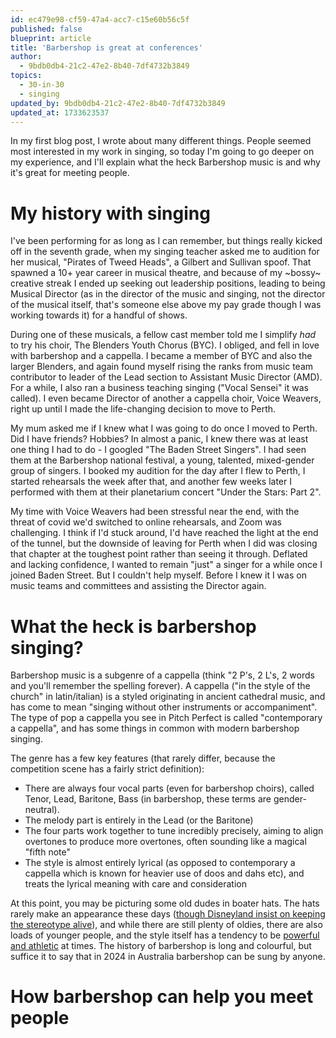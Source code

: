 ```yaml
---
id: ec479e98-cf59-47a4-acc7-c15e60b56c5f
published: false
blueprint: article
title: 'Barbershop is great at conferences'
author:
  - 9bdb0db4-21c2-47e2-8b40-7df4732b3849
topics:
  - 30-in-30
  - singing
updated_by: 9bdb0db4-21c2-47e2-8b40-7df4732b3849
updated_at: 1733623537
---
```

In my first blog post, I wrote about many different things. People seemed most interested in my work in singing, so today I'm going to go deeper on my experience, and I'll explain what the heck Barbershop music is and why it's great for meeting people.

# My history with singing
I've been performing for as long as I can remember, but things really kicked off in the seventh grade, when my singing teacher asked me to audition for her musical, "Pirates of Tweed Heads", a Gilbert and Sullivan spoof. That spawned a 10+ year career in musical theatre, and because of my ~bossy~ creative streak I ended up seeking out leadership positions, leading to being Musical Director (as in the director of the music and singing, not the director of the musical itself, that's someone else above my pay grade though I was working towards it) for a handful of shows.

During one of these musicals, a fellow cast member told me I simplify _had_ to try his choir, The Blenders Youth Chorus (BYC). I obliged, and fell in love with barbershop and a cappella. I became a member of BYC and also the larger Blenders, and again found myself rising the ranks from music team contributor to leader of the Lead section to Assistant Music Director (AMD). For a while, I also ran a business teaching singing ("Vocal Sensei" it was called). I even became Director of another a cappella choir, Voice Weavers, right up until I made the life-changing decision to move to Perth. 

My mum asked me if I knew what I was going to do once I moved to Perth. Did I have friends? Hobbies? In almost a panic, I knew there was at least one thing I had to do - I googled "The Baden Street Singers". I had seen them at the Barbershop national festival, a young, talented, mixed-gender group of singers. I booked my audition for the day after I flew to Perth, I started rehearsals the week after that, and another few weeks later I performed with them at their planetarium concert "Under the Stars: Part 2".

My time with Voice Weavers had been stressful near the end, with the threat of covid we'd switched to online rehearsals, and Zoom was challenging. I think if I'd stuck around, I'd have reached the light at the end of the tunnel, but the downside of leaving for Perth when I did was closing that chapter at the toughest point rather than seeing it through. Deflated and lacking confidence, I wanted to remain "just" a singer for a while once I joined Baden Street. But I couldn't help myself. Before I knew it I was on music teams and committees and assisting the Director again. 

# What the heck is barbershop singing?
Barbershop music is a subgenre of a cappella (think "2 P's, 2 L's, 2 words and you'll remember the spelling forever). A cappella ("in the style of the church" in latin/italian) is a styled originating in ancient cathedral music, and has come to mean "singing without other instruments or accompaniment". The type of pop a cappella you see in Pitch Perfect is called "contemporary a cappella", and has some things in common with modern barbershop singing. 

The genre has a few key features (that rarely differ, because the competition scene has a fairly strict definition):
- There are always four vocal parts (even for barbershop choirs), called Tenor, Lead, Baritone, Bass (in barbershop, these terms are gender-neutral).
- The melody part is entirely in the Lead (or the Baritone)
- The four parts work together to tune incredibly precisely, aiming to align overtones to produce more overtones, often sounding like a magical "fifth note"
- The style is almost entirely lyrical (as opposed to contemporary a cappella which is known for heavier use of doos and dahs etc), and treats the lyrical meaning with care and consideration

At this point, you may be picturing some old dudes in boater hats. The hats rarely make an appearance these days ([though Disneyland insist on keeping the stereotype alive](https://en.wikipedia.org/wiki/File:Dapper_Dans_(28382069095).jpg)), and while there are still plenty of oldies, there are also loads of younger people, and the style itself has a tendency to be [powerful and athletic](https://www.youtube.com/watch?v=qukygSQjQTw) at times. The history of barbershop is long and colourful, but suffice it to say that in 2024 in Australia barbershop can be sung by anyone.

# How barbershop can help you meet people